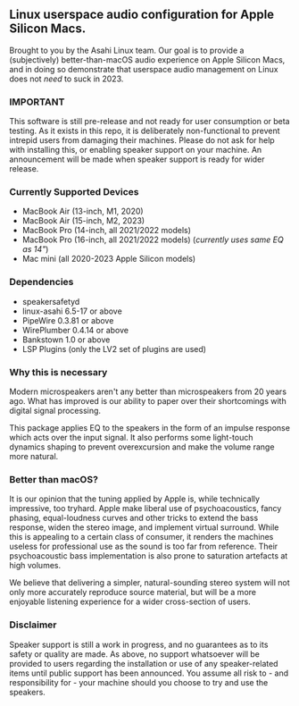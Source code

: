 ## Linux userspace audio configuration for Apple Silicon Macs.

Brought to you by the Asahi Linux team. Our goal is to provide a
(subjectively) better-than-macOS audio experience on Apple Silicon
Macs, and in doing so demonstrate that userspace audio management
on Linux does not _need_ to suck in 2023.

### IMPORTANT
This software is still pre-release and not ready for user consumption or
beta testing. As it exists in this repo, it is deliberately non-functional
to prevent intrepid users from damaging their machines. Please do not ask for
help with installing this, or enabling speaker support on your machine. An
announcement will be made when speaker support is ready for wider release.

### Currently Supported Devices
* MacBook Air (13-inch, M1, 2020)
* MacBook Air (15-inch, M2, 2023)
* MacBook Pro (14-inch, all 2021/2022 models)
* MacBook Pro (16-inch, all 2021/2022 models) (_currently uses same EQ as 14"_)
* Mac mini (all 2020-2023 Apple Silicon models)

### Dependencies
* speakersafetyd
* linux-asahi 6.5-17 or above
* PipeWire 0.3.81 or above
* WirePlumber 0.4.14 or above
* Bankstown 1.0 or above
* LSP Plugins (only the LV2 set of plugins are used)


### Why this is necessary
Modern microspeakers aren't any better than microspeakers from
20 years ago. What has improved is our ability to paper over
their shortcomings with digital signal processing.

This package applies EQ to the speakers in the form of an
impulse response which acts over the input signal. It also
performs some light-touch dynamics shaping to prevent
overexcursion and make the volume range more natural.

### Better than macOS?
It is our opinion that the tuning applied by Apple is, while technically
impressive, too tryhard. Apple make liberal use of psychoacoustics, fancy
phasing, equal-loudness curves and other tricks to extend the bass response,
widen the stereo image, and implement virtual surround. While this is appealing
to a certain class of consumer, it renders the machines useless for professional
use as the sound is too far from reference. Their psychoacoustic bass implementation
is also prone to saturation artefacts at high volumes.

We believe that delivering a simpler, natural-sounding stereo system will not only
more accurately reproduce source material, but will be a more enjoyable listening
experience for a wider cross-section of users.

### Disclaimer
Speaker support is still a work in progress, and no guarantees as to its safety
or quality are made. As above, no support whatsoever will be provided to users
regarding the installation or use of any speaker-related items until public
support has been announced. You assume all risk to - and responsibility for -
your machine should you choose to try and use the speakers.
